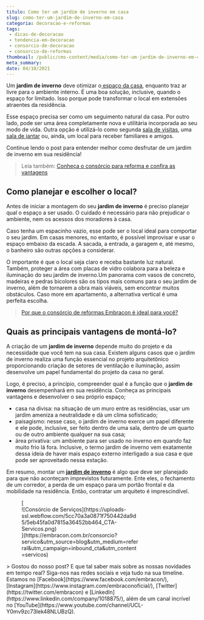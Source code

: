 ```yaml
---
titulo: Como ter um jardim de inverno em casa
slug: como-ter-um-jardim-de-inverno-em-casa
categoria: decoracao-e-reformas
tags:
 - dicas-de-decoracao
 - tendencia-em-decoracao
 - consorcio-de-decoracao
 - consorcio-de-reformas
thumbnail: /public/cms-content/media/como-ter-um-jardim-de-inverno-em-casa.png
meta_summary: 
date: 04/10/2021
---
```

Um **jardim de inverno** deve otimizar o[ espaço da casa](https://www.embracon.com.br/blog/3-vantagens-de-ter-uma-casa-com-espaco-gourmet), enquanto traz ar livre para o ambiente interno. É uma boa solução, inclusive, quando o espaço for limitado. Isso porque pode transformar o local em extensões atraentes da residência.

Esse espaço precisa ser como um seguimento natural da casa. Por outro lado, pode ser uma área completamente nova e utilitária incorporada ao seu modo de vida. Outra opção é utilizá-lo como segunda [sala de visitas](https://www.embracon.com.br/blog/5-dicas-de-decoracao-de-sala-para-voce-fazer-hoje), uma [sala de jantar](https://www.embracon.com.br/blog/como-ter-uma-cozinha-funcional-em-casa) ou, ainda, um local para receber familiares e amigos.

Continue lendo o post para entender melhor como desfrutar de um jardim de inverno em sua residência!

> Leia também: [Conheça o consórcio para reforma e confira as vantagens](https://www.embracon.com.br/blog/conheca-o-consorcio-para-reforma-e-confira-as-vantagens)

Como planejar e escolher o local?
---------------------------------

Antes de iniciar a montagem do seu **jardim de inverno** é preciso planejar qual o espaço a ser usado. O cuidado é necessário para não prejudicar o ambiente, nem os acessos dos moradores à casa.

Caso tenha um espacinho vazio, esse pode ser o local ideal para comportar o seu jardim. Em casas menores, no entanto, é possível improvisar e usar o espaço embaixo da escada. A sacada, a entrada, a garagem e, até mesmo, o banheiro são outras opções a considerar.

O importante é que o local seja claro e receba bastante luz natural. Também, proteger a área com placas de vidro colabora para a beleza e iluminação do seu jardim de inverno.Um panorama com vasos de concreto, madeiras e pedras bicolores são os tipos mais comuns para o seu jardim de inverno, além de tornarem a obra mais viáveis, sem encontrar muitos obstáculos. Caso more em apartamento, a alternativa vertical é uma perfeita escolha.

> [Por que o consórcio de reformas Embracon é ideal para você?](https://www.embracon.com.br/blog/consorcio-reforma-embracon-por-que-e-uma-boa-opcao)

Quais as principais vantagens de montá-lo?
------------------------------------------

A criação de um **jardim de inverno** depende muito do projeto e da necessidade que você tem na sua casa. Existem alguns casos que o jardim de inverno realiza uma função essencial no projeto arquitetônico proporcionando criação de setores de ventilação e iluminação, assim desenvolve um papel fundamental do projeto da casa no geral.

Logo, é preciso, a princípio, compreender qual é a função que o **jardim de inverno** desempenhará em sua residência. Conheça as principais vantagens e desenvolver o seu próprio espaço;

- casa na divisa: na situação de um muro entre as residências, usar um jardim ameniza a neutralidade e dá um clima sofisticado;
- paisagismo: nesse caso, o jardim de inverno exerce um papel diferente e ele pode, inclusive, ser feito dentro de uma sala, dentro de um quarto ou de outro ambiente qualquer na sua casa;
- área privativa: um ambiente para ser usado no inverno em quando faz muito frio lá fora. Inclusive, o termo jardim de inverno vem exatamente dessa ideia de haver mais espaço externo interligado a sua casa e que pode ser aproveitado nessa estação.

Em resumo, montar um [**jardim de inverno**](https://www.embracon.com.br/blog/afinal-vale-a-pena-fazer-um-consorcio-para-reformar-a-casa) é algo que deve ser planejado para que não aconteçam imprevistos futuramente. Ente eles, o fechamento de um corredor, a perda de um espaço para um portão frontal e da mobilidade na residência. Então, contratar um arquiteto é imprescindível.

<figure class="w-richtext-figure-type-image w-richtext-align-center" style="max-width:310px">[<div>![Consórcio de Serviços](https://uploads-ssl.webflow.com/5cc70a3a0871f750442da9d5/5eb45fa0d7815a36452bb464_CTA-Servicos.png)</div>](https://embracon.com.br/consorcio?servico&utm_source=blog&utm_medium=referral&utm_campaign=inbound_cta&utm_content=servicos)</figure>> Gostou do nosso post? E que tal saber mais sobre as nossas novidades em tempo real? Siga-nos nas redes sociais e veja tudo na sua timeline. Estamos no [Facebook](https://www.facebook.com/embracon/), [Instagram](https://www.instagram.com/embraconoficial/), [Twitter](https://twitter.com/embracon) e [LinkedIn](https://www.linkedin.com/company/1018875/), além de um canal incrível no [YouTube](https://www.youtube.com/channel/UCL-Y0mv9zc73Iek48NLUBzQ).
